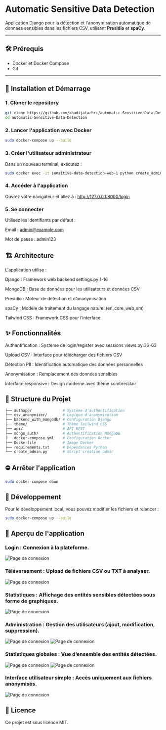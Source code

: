 # Automatic Sensitive Data Detection

Application Django pour la détection et l'anonymisation automatique de données sensibles dans les fichiers CSV, utilisant **Presidio** et **spaCy**.

---

## 🛠️ Prérequis

- Docker et Docker Compose  
- Git  

---

## 🚀 Installation et Démarrage

### 1. Cloner le repository

```bash
git clone https://github.com/khadijatarhri/automatic-Sensitive-Data-Detection.git  
cd automatic-Sensitive-Data-Detection
```
### 2. Lancer l'application avec Docker
```bash
sudo docker-compose up --build
```
### 3. Créer l'utilisateur administrateur  
Dans un nouveau terminal, exécutez :

```bash
sudo docker exec -it sensitive-data-detection-web-1 python create_admin.py
```
### 4. Accéder à l'application
Ouvrez votre navigateur et allez à :
http://127.0.0.1:8000/login

### 5. Se connecter
Utilisez les identifiants par défaut :

Email : admin@example.com

Mot de passe : admin123

## 🏗️ Architecture

L'application utilise :

Django : Framework web backend settings.py:1-16

MongoDB : Base de données pour les utilisateurs et données CSV

Presidio : Moteur de détection et d’anonymisation

spaCy : Modèle de traitement du langage naturel (en_core_web_sm)

Tailwind CSS : Framework CSS pour l’interface

## ✨ Fonctionnalités
Authentification : Système de login/register avec sessions views.py:36-63

Upload CSV : Interface pour télécharger des fichiers CSV

Détection PII : Identification automatique des données personnelles

Anonymisation : Remplacement des données sensibles

Interface responsive : Design moderne avec thème sombre/clair

## 📁 Structure du Projet
```bash
├── authapp/              # Système d'authentification  
├── csv_anonymizer/       # Logique d'anonymisation  
├── backend_with_mongodb/ # Configuration Django  
├── theme/                # Thème Tailwind CSS  
├── api/                  # API REST  
├── mongo_auth/           # Authentification MongoDB  
├── docker-compose.yml    # Configuration Docker  
├── Dockerfile            # Image Docker  
├── requirements.txt      # Dépendances Python  
└── create_admin.py       # Script création admin
```
## ⛔ Arrêter l'application
```bash
sudo docker-compose down
```
## 🔧 Développement
Pour le développement local, vous pouvez modifier les fichiers et relancer :

```bash
sudo docker-compose up --build
```


## 📸 Aperçu de l'application



### Login : Connexion à la plateforme.
![Page de connexion](assets/login.png)

### Téléversement : Upload de fichiers CSV ou TXT à analyser.
![Page de connexion](assets/upload.png)

### Statistiques : Affichage des entités sensibles détectées sous forme de graphiques.
![Page de connexion](assets/SelectEntities.png)

### Administration : Gestion des utilisateurs (ajout, modification, suppression).
![Page de connexion](assets/addingUsers.png)
![Page de connexion](assets/addkhadija.png)


### Statistiques globales : Vue d’ensemble des entités détectées.
![Page de connexion](assets/Statistics.png)
![Page de connexion](assets/statistics2.png)


### Interface utilisateur simple : Accès uniquement aux fichiers anonymisés.
![Page de connexion](assets/usersinterface.png)


## 📄 Licence
Ce projet est sous licence MIT.
